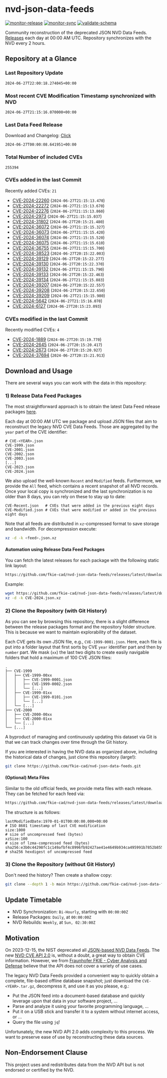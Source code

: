 # nvd-json-data-feeds

[![monitor-release](https://github.com/fkie-cad/nvd-json-data-feeds/actions/workflows/monitor_release.yml/badge.svg)](https://github.com/fkie-cad/nvd-json-data-feeds/actions/workflows/monitor_release.yml)
[![monitor-sync](https://github.com/fkie-cad/nvd-json-data-feeds/actions/workflows/monitor_sync.yml/badge.svg)](https://github.com/fkie-cad/nvd-json-data-feeds/actions/workflows/monitor_sync.yml)
[![validate-schema](https://github.com/fkie-cad/nvd-json-data-feeds/actions/workflows/validate_schema.yml/badge.svg)](https://github.com/fkie-cad/nvd-json-data-feeds/actions/workflows/validate_schema.yml)

Community reconstruction of the deprecated JSON NVD Data Feeds.
[Releases](https://github.com/fkie-cad/nvd-json-data-feeds/releases/latest) each day at 00:00 AM UTC.
Repository synchronizes with the NVD every 2 hours.

## Repository at a Glance

### Last Repository Update

```plain
2024-06-27T22:00:18.274045+00:00
```

### Most recent CVE Modification Timestamp synchronized with NVD

```plain
2024-06-27T21:15:16.070000+00:00
```

### Last Data Feed Release

Download and Changelog: [Click](https://github.com/fkie-cad/nvd-json-data-feeds/releases/latest)

```plain
2024-06-27T00:00:08.641951+00:00
```

### Total Number of included CVEs

```plain
255394
```

### CVEs added in the last Commit

Recently added CVEs: `21`

- [CVE-2024-22260](CVE-2024/CVE-2024-222xx/CVE-2024-22260.json) (`2024-06-27T21:15:13.470`)
- [CVE-2024-22272](CVE-2024/CVE-2024-222xx/CVE-2024-22272.json) (`2024-06-27T21:15:13.670`)
- [CVE-2024-22276](CVE-2024/CVE-2024-222xx/CVE-2024-22276.json) (`2024-06-27T21:15:13.860`)
- [CVE-2024-2973](CVE-2024/CVE-2024-29xx/CVE-2024-2973.json) (`2024-06-27T21:15:15.037`)
- [CVE-2024-31802](CVE-2024/CVE-2024-318xx/CVE-2024-31802.json) (`2024-06-27T20:15:21.480`)
- [CVE-2024-36072](CVE-2024/CVE-2024-360xx/CVE-2024-36072.json) (`2024-06-27T21:15:15.327`)
- [CVE-2024-36073](CVE-2024/CVE-2024-360xx/CVE-2024-36073.json) (`2024-06-27T21:15:15.420`)
- [CVE-2024-36074](CVE-2024/CVE-2024-360xx/CVE-2024-36074.json) (`2024-06-27T21:15:15.520`)
- [CVE-2024-36075](CVE-2024/CVE-2024-360xx/CVE-2024-36075.json) (`2024-06-27T21:15:15.610`)
- [CVE-2024-36755](CVE-2024/CVE-2024-367xx/CVE-2024-36755.json) (`2024-06-27T21:15:15.700`)
- [CVE-2024-38523](CVE-2024/CVE-2024-385xx/CVE-2024-38523.json) (`2024-06-27T20:15:22.003`)
- [CVE-2024-39129](CVE-2024/CVE-2024-391xx/CVE-2024-39129.json) (`2024-06-27T20:15:22.277`)
- [CVE-2024-39130](CVE-2024/CVE-2024-391xx/CVE-2024-39130.json) (`2024-06-27T20:15:22.370`)
- [CVE-2024-39132](CVE-2024/CVE-2024-391xx/CVE-2024-39132.json) (`2024-06-27T21:15:15.790`)
- [CVE-2024-39133](CVE-2024/CVE-2024-391xx/CVE-2024-39133.json) (`2024-06-27T20:15:22.463`)
- [CVE-2024-39134](CVE-2024/CVE-2024-391xx/CVE-2024-39134.json) (`2024-06-27T21:15:15.883`)
- [CVE-2024-39207](CVE-2024/CVE-2024-392xx/CVE-2024-39207.json) (`2024-06-27T20:15:22.557`)
- [CVE-2024-39208](CVE-2024/CVE-2024-392xx/CVE-2024-39208.json) (`2024-06-27T20:15:22.650`)
- [CVE-2024-39209](CVE-2024/CVE-2024-392xx/CVE-2024-39209.json) (`2024-06-27T21:15:15.980`)
- [CVE-2024-5642](CVE-2024/CVE-2024-56xx/CVE-2024-5642.json) (`2024-06-27T21:15:16.070`)
- [CVE-2024-6127](CVE-2024/CVE-2024-61xx/CVE-2024-6127.json) (`2024-06-27T20:15:23.093`)


### CVEs modified in the last Commit

Recently modified CVEs: `4`

- [CVE-2024-1889](CVE-2024/CVE-2024-18xx/CVE-2024-1889.json) (`2024-06-27T20:15:19.770`)
- [CVE-2024-2645](CVE-2024/CVE-2024-26xx/CVE-2024-2645.json) (`2024-06-27T20:15:20.417`)
- [CVE-2024-2673](CVE-2024/CVE-2024-26xx/CVE-2024-2673.json) (`2024-06-27T20:15:20.927`)
- [CVE-2024-37694](CVE-2024/CVE-2024-376xx/CVE-2024-37694.json) (`2024-06-27T20:15:21.913`)


## Download and Usage

There are several ways you can work with the data in this repository:

### 1) Release Data Feed Packages

The most straightforward approach is to obtain the latest Data Feed release packages [here](https://github.com/fkie-cad/nvd-json-data-feeds/releases/latest).

Each day at 00:00 AM UTC we package and upload JSON files that aim to reconstruct the legacy NVD CVE Data Feeds.
Those are aggregated by the `year` part of the CVE identifier:

```
# CVE-<YEAR>.json
CVE-1999.json
CVE-2001.json
CVE-2002.json
CVE-2003.json
[...]
CVE-2023.json
CVE-2024.json
```

We also upload the well-known `Recent` and `Modified` feeds.
Furthermore, we provide the `All` feed, which contains a recent snapshot of all NVD records.
Once your local copy is synchronized and the last synchronization is no older than 8 days, you can rely on these to stay up to date:

```plain
CVE-Recent.json   # CVEs that were added in the previous eight days
CVE-Modified.json # CVEs that were modified or added in the previous eight days
```

Note that all feeds are distributed in `xz`-compressed format to save storage and bandwidth.
For decompression execute:

```sh
xz -d -k <feed>.json.xz
```

#### Automation using Release Data Feed Packages

You can fetch the latest releases for each package with the following static link layout:

```sh
https://github.com/fkie-cad/nvd-json-data-feeds/releases/latest/download/CVE-<YEAR>.json.xz
```

Example:

```sh
wget https://github.com/fkie-cad/nvd-json-data-feeds/releases/latest/download/CVE-2024.json.xz
xz -d -k CVE-2024.json.xz
```

### 2) Clone the Repository (with Git History)

As you can see by browsing this repository, there is a slight difference between the release packages format and the repository folder structure.
This is because we want to maintain explorability of the dataset.

Each CVE gets its own JSON file, e.g., `CVE-1999-0001.json`.
Here, each file is put into a folder layout that first sorts by CVE `year` identifier part and then by `number` part.
We mask (`xx`) the last two digits to create easily navigable folders that hold a maximum of 100 CVE JSON files:

```plain
.
├── CVE-1999
│   ├── CVE-1999-00xx
│   │   ├── CVE-1999-0001.json
│   │   ├── CVE-1999-0002.json
│   │   └── [...]
│   ├── CVE-1999-01xx
│   │   ├── CVE-1999-0101.json
│   │   └── [...]
│   └── [...]
├── CVE-2000
│   ├── CVE-2000-00xx
│   ├── CVE-2000-01xx
│   └── [...]
└── [...]
```

A byproduct of managing and continuously updating this dataset via Git is that we can track changes over time through the Git history.

If you are interested in having the NVD data as organized above, including the historical data of changes, just clone this repository (large!):

```sh
git clone https://github.com/fkie-cad/nvd-json-data-feeds.git
```

#### (Optional) Meta Files

Similar to the old official feeds, we provide meta files with each release. They can be fetched for each feed via:

```sh
https://github.com/fkie-cad/nvd-json-data-feeds/releases/latest/download/CVE-<YEAR>.meta
```

The structure is as follows:

```plain
lastModifiedDate:1970-01-01T00:00:00.000+00:00                          # ISO 8601 timestamp of last CVE modification
size:1000                                                               # size of uncompressed feed (bytes)
xzSize:100                                                              # size of lzma-compressed feed (bytes)
sha256:e3b0c44298fc1c149afbf4c8996fb92427ae41e4649b934ca495991b7852b855 # sha256 hexdigest of uncompressed feed
```

### 3) Clone the Repository (without Git History)

Don't need the history? Then create a shallow copy:

```sh
git clone --depth 1 -b main https://github.com/fkie-cad/nvd-json-data-feeds.git
```


## Update Timetable

* NVD Synchronization: `Bi-Hourly`, starting with `00:00:00Z`
* Release Packages: `Daily`, at `00:00:00Z`
* NVD Rebuilds: `Weekly`, at `Sun, 02:30:00Z`


## Motivation

On 2023-12-15, the NIST deprecated all [JSON-based NVD Data Feeds](https://nvd.nist.gov/vuln/data-feeds#divRetirementBanner-1).
The new [NVD CVE API 2.0](https://nvd.nist.gov/developers/vulnerabilities) is, without a doubt, a great way to obtain CVE information.
However, we from [Fraunhofer FKIE - Cyber Analysis and Defense](https://www.fkie.fraunhofer.de/en/departments/cad.html) believe that the API does not cover a variety of use cases.

The legacy NVD Data Feeds provided a convenient way to quickly obtain a complete, file-based offline database snapshot; just download the `CVE-<YEAR>.tar.gz`, decompress it, and use it as you please, e.g.:

- Put the JSON feed into a document-based database and quickly leverage upon that data in your software project, ...
- Parse and analyze it using your favorite programming language, ...
- Put it on a USB stick and transfer it to a system without internet access, or ...
- Query the file using `jq`!

Unfortunately, the new NVD API 2.0 adds complexity to this process.
We want to preserve ease of use by reconstructing these data sources.

## Non-Endorsement Clause

This project uses and redistributes data from the NVD API but is not endorsed or certified by the NVD.
